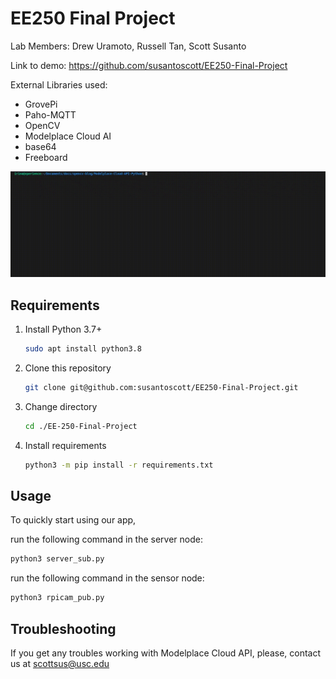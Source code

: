 # EE250 Final Project

Lab Members: Drew Uramoto, Russell Tan, Scott Susanto

Link to demo: https://github.com/susantoscott/EE250-Final-Project

External Libraries used:
- GrovePi
- Paho-MQTT
- OpenCV
- Modelplace Cloud AI
- base64
- Freeboard


![](data/demo.gif)

## Requirements

1. Install Python 3.7+
    ```bash
    sudo apt install python3.8
    ```
2. Clone this repository
    ```bash
    git clone git@github.com:susantoscott/EE250-Final-Project.git
    ```
3. Change directory
    ```bash
    cd ./EE-250-Final-Project
    ```
4. Install requirements
   ```bash
   python3 -m pip install -r requirements.txt
   ```

## Usage

To quickly start using our app,

run the following command in the server node:
```bash
python3 server_sub.py
```
run the following command in the sensor node:
```bash
python3 rpicam_pub.py
```

## Troubleshooting

If you get any troubles working with Modelplace Cloud API, please, contact us at
scottsus@usc.edu

